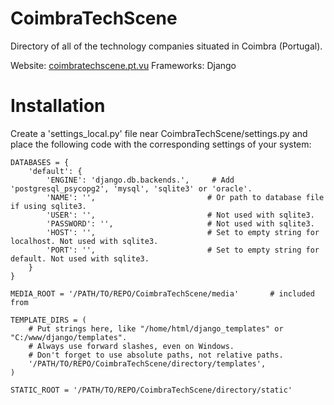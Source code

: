 CoimbraTechScene
================

Directory of all of the technology companies situated in Coimbra (Portugal).

Website: [coimbratechscene.pt.vu](http://coimbratechscene.pt.vu)
Frameworks: Django

# Installation

Create a 'settings_local.py' file near CoimbraTechScene/settings.py and place the following code with the corresponding settings of your system:


    DATABASES = {
        'default': {
            'ENGINE': 'django.db.backends.',     # Add 'postgresql_psycopg2', 'mysql', 'sqlite3' or 'oracle'.
            'NAME': '',                   		# Or path to database file if using sqlite3.
            'USER': '',                			# Not used with sqlite3.
            'PASSWORD': '',                  	# Not used with sqlite3.
            'HOST': '',                      	# Set to empty string for localhost. Not used with sqlite3.
            'PORT': '',                      	# Set to empty string for default. Not used with sqlite3.
        }
    }
    
    MEDIA_ROOT = '/PATH/TO/REPO/CoimbraTechScene/media'       # included from 
    
    TEMPLATE_DIRS = (
        # Put strings here, like "/home/html/django_templates" or "C:/www/django/templates".
        # Always use forward slashes, even on Windows.
        # Don't forget to use absolute paths, not relative paths.
        '/PATH/TO/REPO/CoimbraTechScene/directory/templates',
    )
    
    STATIC_ROOT = '/PATH/TO/REPO/CoimbraTechScene/directory/static'
    
